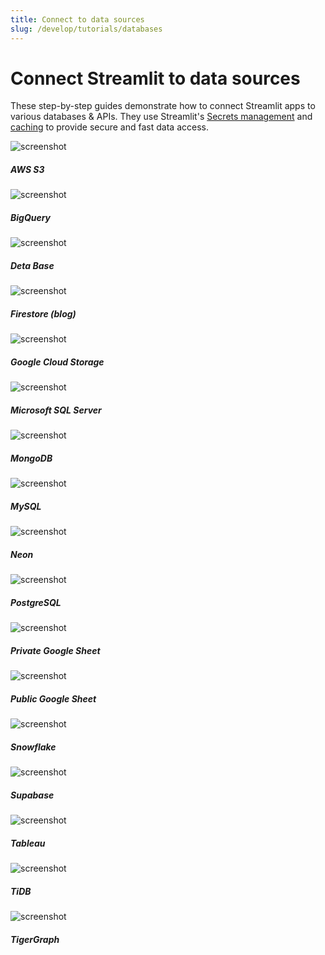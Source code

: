 ```yaml
---
title: Connect to data sources
slug: /develop/tutorials/databases
---
```


# Connect Streamlit to data sources

These step-by-step guides demonstrate how to connect Streamlit apps to various databases & APIs.
They use Streamlit's [Secrets management](/deploy/streamlit-community-cloud/deploy-your-app/secrets-management) and
[caching](/develop/concepts/architecture/caching) to provide secure and fast data access.

<DataSourcesContainer>
<DataSourcesCard href="/develop/tutorials/databases/aws-s3">

<Image pure alt="screenshot" src="/images/databases/s3.png" />

<h5>AWS S3</h5>

</DataSourcesCard>

<DataSourcesCard href="/develop/tutorials/databases/bigquery">

<Image pure alt="screenshot" src="/images/databases/bigquery.png" />

<h5>BigQuery</h5>

</DataSourcesCard>

<DataSourcesCard href="/develop/tutorials/databases/deta-base">

<Image pure alt="screenshot" src="/images/databases/deta-base.png" />

<h5>Deta Base</h5>

</DataSourcesCard>

<DataSourcesCard href="https://blog.streamlit.io/streamlit-firestore/">

<Image pure alt="screenshot" src="/images/databases/firestore.png" />

<h5>Firestore (blog)</h5>

</DataSourcesCard>

<DataSourcesCard href="/develop/tutorials/databases/gcs">

<Image pure alt="screenshot" src="/images/databases/gcs.png" />

<h5>Google Cloud Storage</h5>

</DataSourcesCard>

<DataSourcesCard href="/develop/tutorials/databases/mssql">

<Image pure alt="screenshot" src="/images/databases/mssql.png" />

<h5>Microsoft SQL Server</h5>

</DataSourcesCard>

<DataSourcesCard href="/develop/tutorials/databases/mongodb">

<Image pure alt="screenshot" src="/images/databases/mongodb.png" />

<h5>MongoDB</h5>

</DataSourcesCard>

<DataSourcesCard href="/develop/tutorials/databases/mysql">

<Image pure alt="screenshot" src="/images/databases/mysql.png" />

<h5>MySQL</h5>

</DataSourcesCard>

<DataSourcesCard href="/develop/tutorials/databases/neon">

<Image pure alt="screenshot" src="/images/databases/neon-logo.png" />

<h5>Neon</h5>

</DataSourcesCard>

<DataSourcesCard href="/develop/tutorials/databases/postgresql">

<Image pure alt="screenshot" src="/images/databases/postgresql.png" />

<h5>PostgreSQL</h5>

</DataSourcesCard>

<DataSourcesCard href="/develop/tutorials/databases/private-gsheet">

<Image pure alt="screenshot" src="/images/databases/gsheet.png" />

<h5>Private Google Sheet</h5>

</DataSourcesCard>

<DataSourcesCard href="/develop/tutorials/databases/public-gsheet">

<Image pure alt="screenshot" src="/images/databases/gsheet.png" />

<h5>Public Google Sheet</h5>

</DataSourcesCard>

<DataSourcesCard href="/develop/tutorials/databases/snowflake">

<Image pure alt="screenshot" src="/images/databases/snowflake.png" />

<h5>Snowflake</h5>

</DataSourcesCard>

<DataSourcesCard href="/develop/tutorials/databases/supabase">

<Image pure alt="screenshot" src="/images/databases/supabase.png" />

<h5>Supabase</h5>

</DataSourcesCard>

<DataSourcesCard href="/develop/tutorials/databases/tableau">

<Image pure alt="screenshot" src="/images/databases/tableau.png" />

<h5>Tableau</h5>

</DataSourcesCard>

<DataSourcesCard href="/develop/tutorials/databases/tidb">

<Image pure alt="screenshot" src="/images/databases/tidb.png" />

<h5>TiDB</h5>

</DataSourcesCard>

<DataSourcesCard href="/develop/tutorials/databases/tigergraph">

<Image pure alt="screenshot" src="/images/databases/tigergraph.png" />

<h5>TigerGraph</h5>

</DataSourcesCard>
</DataSourcesContainer>

